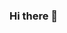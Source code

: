 ### Hi there 👋

<!--
**psk44/psk44** is a ✨ _special_ ✨ repository because its `README.md` (this file) appears on your GitHub profile.

Here are some ideas to get you started:

- 🔭 I’m currently working on learning Javascript, better navigating GitHub, and learning more!
- 👯 I’m looking to collaborate on a project. 
- 🤔 I’m looking for help with using GPT in new ways. 
- 💬 Ask me about: 
- 📫 How to reach me: respond to this rep
- ⚡ Fun fact: TBA
-->
